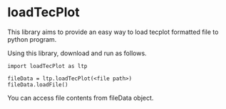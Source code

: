 # loadTecPlot

This library aims to provide an easy way to load tecplot formatted file to python program.

Using this library, download and run as follows.

``` Python3
import loadTecPlot as ltp

fileData = ltp.loadTecPlot(<file path>)
fileData.loadFile()
```

You can access file contents from fileData object.
